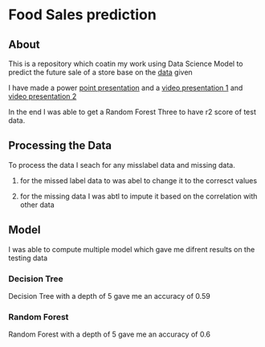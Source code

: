 # Food Sales prediction 

## About

This is a repository which coatin my work using Data Science Model to predict the future sale of a store base on the [data]('https://github.com/GoranTopic/food-sales-predictions/blob/master/Data/sales_predictions.csv') given

I have made a power [point presentation]('https://github.com/GoranTopic/food-sales-predictions/blob/master/presentation/food-prediction_powerpoint.odp') and a [video presentation 1]('https://github.com/GoranTopic/food-sales-predictions/blob/master/presentation/presentation_1.mp4') and [video presentation 2]('https://github.com/GoranTopic/food-sales-predictions/blob/master/presentation/presentation_2.mp4') 

In the end I was able to get a Random Forest Three to have r2 score of test data. 

## Processing the Data

To process the data I seach for any misslabel data and missing data. 

1. for the missed label data to was abel to change it to the corresct values

2. for the missing data I was abtl to impute it based on the correlation with other data 


## Model

I was able to compute multiple model which gave me difrent results on the testing data

### Decision Tree

Decision Tree with a depth of 5 gave me an accuracy of 0.59 

### Random Forest 

Random Forest with a depth of 5 gave me an accuracy of 0.6
 
